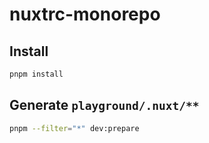 # nuxtrc-monorepo

## Install

```bash
pnpm install
```

## Generate `playground/.nuxt/**`

```bash
pnpm --filter="*" dev:prepare
```